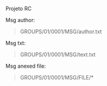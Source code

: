 Projeto RC

Msg author:
> GROUPS/01/0001/MSG/author.txt

Msg txt:
> GROUPS/01/0001/MSG/text.txt

Msg anexed file:
> GROUPS/01/0001/MSG/FILE/*
